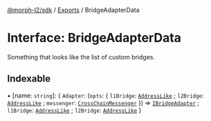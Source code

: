 [@morph-l2/sdk](../intro.md) / [Exports](../modules) / BridgeAdapterData

# Interface: BridgeAdapterData

Something that looks like the list of custom bridges.

## Indexable

▪ [name: `string`]: { `Adapter`: (`opts`: { `l1Bridge`: [`AddressLike`](../modules#addresslike) ; `l2Bridge`: [`AddressLike`](../modules#addresslike) ; `messenger`: [`CrossChainMessenger`](../classes/CrossChainMessenger)  }) => [`IBridgeAdapter`](IBridgeAdapter) ; `l1Bridge`: [`AddressLike`](../modules#addresslike) ; `l2Bridge`: [`AddressLike`](../modules#addresslike)  }
